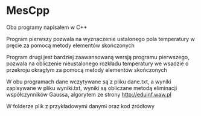 # MesCpp

Oba programy napisałem w C++

Program pierwszy pozwala na wyznaczenie ustalonego pola temperatury 
w pręcie za pomocą metody elementów skończonych

Program drugi jest bardziej zaawansowaną wersją programu pierwszego, 
pozwala na obliczenie nieustalonego rozkładu temperatury 
we wsadzie o przekroju okragłym za pomocą metody elementów skończonych

W obu programach dane wczytywane są z pliku dane.txt, a wyniki zapisywane w pliku wyniki.txt, wyniki
są obliczane metodą eliminacji współczynników Gaussa, algorytem ze strony http://eduinf.waw.pl

W folderze plik z przykładowymi danymi oraz kod źródłowy

